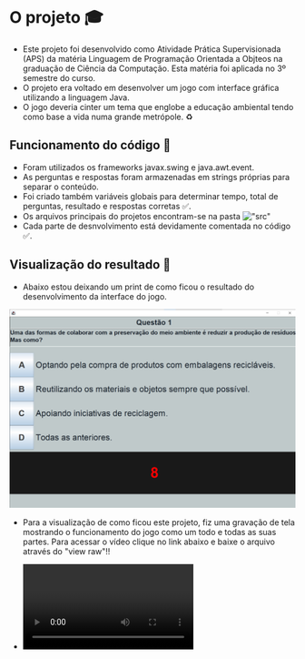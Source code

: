 # O projeto 🎓
- Este projeto foi desenvolvido como Atividade Prática Supervisionada (APS) da matéria Linguagem de Programação Orientada a Objteos na graduação de Ciência da Computação. Esta matéria foi aplicada no 3º semestre do curso.
- O projeto era voltado em desenvolver um jogo com interface gráfica utilizando a linguagem Java.
- O jogo deveria cinter um tema que englobe a educação ambiental tendo como base a vida numa grande metrópole. ♻️

## Funcionamento do código 🚀
- Foram utilizados os frameworks javax.swing e java.awt.event.
- As perguntas e respostas foram armazenadas em strings próprias para separar o conteúdo.
- Foi criado também variáveis globais para determinar tempo, total de perguntas, resultado e respostas corretas ✅.
- Os arquivos principais do projetos encontram-se na pasta !["src"](https://github.com/guiluzz/GameQuiz-Java/tree/main/src)
- Cada parte de desnvolvimento está devidamente comentada no código ✅.
  
## Visualização do resultado 👀
- Abaixo estou deixando um print de como ficou o resultado do desenvolvimento da interface do jogo.


![Interface Game Quiz](https://github.com/guiluzz/GameQuiz-Java/blob/main/Assets/Interface.png)

  
- Para a visualização de como ficou este projeto, fiz uma gravação de tela mostrando o funcionamento do jogo como um todo e todas as suas partes. Para acessar o vídeo clique no link abaixo e baixe o arquivo através do "view raw"!!


- ![Demonstração de funcionamento: Java: Game-Quiz](https://github.com/guiluzz/GameQuiz-Java/blob/main/Assets/Apresentação%20Game%20Quiz.mp4)
